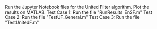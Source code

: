 Run the Jupyter Notebook files for the United Filter algorithm.
Plot the results on MATLAB.
  Test Case 1: Run the file "RunResults_EnSF.m"
  Test Case 2: Run the file "TestUF_General.m"
  Test Case 3: Run the file "TestUnitedF.m"
